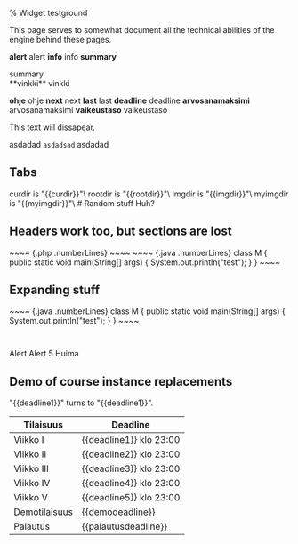 % Widget testground
<!-- hidden! -->

This page serves to somewhat document all the technical abilities of
the engine behind these pages.

<sidebyside>
<column>

**alert**
<alert>alert</alert>
**info**
<info>info</info>
**summary**
<summary>summary</summary>
**vinkki**
<vinkki>vinkki</vinkki>

</column>
<column>

**ohje**
<ohje>ohje</ohje>
**next**
<next>next</next>
**last**
<last>last</last>
**deadline**
<deadline>deadline</deadline>
**arvosanamaksimi**
<arvosanamaksimi>arvosanamaksimi</arvosanamaksimi>
**vaikeustaso**
<vaikeustaso>vaikeustaso</vaikeustaso>

</column>
</sidebyside>

<wip/>

<comment>
This text will dissapear.
</comment>

asdadad `asdadsad` asdadad

## Tabs

<tabs nobox="true">
<tab title="Directories">
curdir is "{{curdir}}"\
rootdir is "{{rootdir}}"\
imgdir is "{{imgdir}}"\
myimgdir is "{{myimgdir}}"\

</tab>
<tab title="Stuff">
# Random stuff
<box>
Huh?
</box>

## Headers work too, but sections are lost
</tab>
</tabs>

<tabs>
<tab title="PHP">
~~~~ {.php .numberLines}
<?php
  echo "test";
?>
~~~~
</tab>
<tab title="Java">
~~~~ {.java .numberLines}
class M {
  public static void main(String[] args) {
    System.out.println("test");
  }
}
~~~~
</tab>
</tabs>

## Expanding stuff

<expandable title="Open me">
~~~~ {.java .numberLines}
class M {
  public static void main(String[] args) {
    System.out.println("test");
  }
}
~~~~

~~~~ {execute="seq 10" type="code"}
~~~~

~~~~ {execute="seq 10" type="plain"}
~~~~

</expandable>

<collapsible title="Close me">
<box>
<alert>Alert</alert>
<info>Alert</info>
<arvosanamaksimi>5</arvosanamaksimi>
<vaikeustaso>Huima</vaikeustaso>
</box>
</collapsible>

<expandable title="Contents of index.markdown">

<box>
<include src="../index.markdown" />
</box>

</expandable>

## Demo of course instance replacements

"\{{deadline1}}" turns to "{{deadline1}}".

| Tilaisuus     | Deadline |
|---------------|--------------------------------|
| Viikko I      | {{deadline1}} klo 23:00        |
| Viikko II     | {{deadline2}} klo 23:00        |
| Viikko III    | {{deadline3}} klo 23:00        |
| Viikko IV     | {{deadline4}} klo 23:00        |
| Viikko V      | {{deadline5}} klo 23:00        |
| Demotilaisuus | {{demodeadline}}               |
| Palautus      | {{palautusdeadline}}           |
